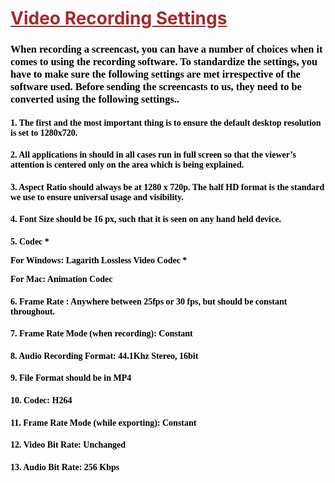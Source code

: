 <h1 style="text-decoration: underline; color:brown"> Video Recording Settings

<h3 style="color:black; font-family:Times New Roman">When recording a screencast, you can have a number of choices when it comes to using the recording software. To standardize the settings, you have to make sure the following settings are met irrespective of the software used. Before sending the screencasts to us, they need to be converted using the following settings..

<h4 style="color:black; font-family:Times New Roman">  1. The first and the most important thing is to ensure the default desktop resolution is set to 1280x720.

<h4 style="color:black; font-family:Times New Roman"> 2. All applications in should in all cases run in full screen so that the viewer’s attention is centered only on the area which is being explained.

<h4 style="color:black; font-family:Times New Roman"> 3. Aspect Ratio should always be at 1280 x 720p. The half HD format is the standard we use to ensure universal usage and visibility.

<h4 style="color:black; font-family:Times New Roman"> 4. Font Size should be 16 px, such that it is seen on any hand held device.

<h4 style="color:black; font-family:Times New Roman"> 5. Codec
* <p style="color:black; font-family:Times New Roman">  For Windows: Lagarith Lossless Video Codec
* <p style="color:black; font-family:Times New Roman">  For Mac: Animation Codec 

<h4 style="color:black; font-family:Times New Roman"> 6. Frame Rate : Anywhere between 25fps or 30 fps, but should be constant throughout.

<h4 style="color:black; font-family:Times New Roman"> 7. Frame Rate Mode (when recording): Constant

<h4 style="color:black; font-family:Times New Roman"> 8. Audio Recording Format: 44.1Khz Stereo, 16bit

<h4 style="color:black; font-family:Times New Roman"> 9. File Format should be in MP4

<h4 style="color:black; font-family:Times New Roman"> 10. Codec: H264

<h4 style="color:black; font-family:Times New Roman"> 11. Frame Rate Mode (while exporting): Constant

<h4 style="color:black; font-family:Times New Roman"> 12. Video Bit Rate: Unchanged

<h4 style="color:black; font-family:Times New Roman"> 13. Audio Bit Rate: 256 Kbps



